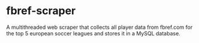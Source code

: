 # fbref-scraper
A multithreaded web scraper that collects all player data from fbref.com for the top 5 european soccer leagues and stores it in a MySQL database. 
